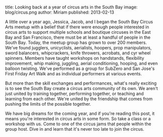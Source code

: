 title: Looking back at a year of circus arts in the South Bay
image: blog/circus.png
author: Miriam
published: 2013-02-13

A little over a year ago, Jessica, Jacob, and I began the South Bay Circus Arts meetup with a belief that if there were enough people interested in circus arts to support multiple schools and boutique circuses in the East Bay and San Francisco, there must be at least a handful of people in the South Bay. Today, the meetup group has grown to over 200 members. We've found jugglers, unicyclists, aerialists, hoopers, prop manipulators, sword balancers, whipcrackers, knife throwers, acrobats, and cyr wheel spinners. Members have taught workshops on handstands, flexibility improvement, whip making, juggling, aerial conditioning, hooping, and even balloon twisting. We've performed as a group for SubZero and San Jose's First Friday Art Walk and as individual performers at various events.

But more than the skill exchanges and performances, what's really exciting is to see the South Bay create a circus arts community of its own. We aren't just united by training together, performing together, or teaching and learning from each other. We're united by the friendship that comes from pushing the limits of the possible together. 

We have big dreams for the coming year, and if you're reading this post, it means you're interested in circus arts in some form. So take a class or a workshop with us. Come to one of the circus jams that people within the group host. Dive in and learn that it's never too late to join the circus.